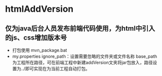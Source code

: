 # htmlAddVersion
## 仅为java后台人员发布前端代码使用，为html中引入的js、css增加版本号
* 打包使用 mvn_package.bat 
* my.properties
ignore_path：设置需要忽略的文件夹或文件名称
base_path为工程所在路径，可在前端工程中新建addVersion文夹将jar包放入，路径设置为../即可实现在为当前工程自动打包。
